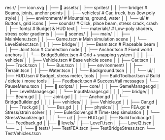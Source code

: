 res://
│── icon.svg
│
├── 📂 assets/
│   ├── sprites/
│   │   ├── bridge/          # Beams, joints, anchor points
│   │   ├── vehicles/        # Car, truck, bus (low poly style)
│   │   ├── environment/     # Mountains, ground, water
│   │   └── ui/              # Buttons, grid icons
│   ├── sounds/              # Click, place beam, stress crack, crash
│   ├── fonts/               # Budget & HUD text
│   └── materials/           # Low-poly shaders, stress color gradients
│
├── 📂 scenes/
│   ├── main/
│   │   ├── MainMenu.tscn
│   │   ├── Game.tscn          # Main simulation scene
│   │   └── LevelSelect.tscn
│   │
│   ├── bridge/
│   │   ├── Beam.tscn          # Placeable beam
│   │   ├── Joint.tscn         # Connection node
│   │   ├── Anchor.tscn        # Fixed world anchors
│   │   └── BridgeBuilder.tscn # Grid + snapping system
│   │
│   ├── vehicles/
│   │   ├── Vehicle.tscn       # Base vehicle scene
│   │   ├── Car.tscn
│   │   ├── Truck.tscn
│   │   └── Bus.tscn
│   │
│   ├── environment/
│   │   ├── Terrain.tscn
│   │   ├── Water.tscn
│   │   └── Background.tscn
│   │
│   └── ui/
│       ├── HUD.tscn           # Budget, stress meter, tools
│       ├── BuildToolbar.tscn  # Build / delete / move tools
│       ├── Feedback.tscn      # Success/fail messages
│       └── PauseMenu.tscn
│
├── 📂 scripts/
│   ├── core/
│   │   ├── GameManager.gd
│   │   ├── LevelManager.gd
│   │   └── InputManager.gd
│   │
│   ├── bridge/
│   │   ├── Beam.gd
│   │   ├── Joint.gd
│   │   ├── Anchor.gd
│   │   └── BridgeBuilder.gd
│   │
│   ├── vehicles/
│   │   ├── Vehicle.gd
│   │   ├── Car.gd
│   │   ├── Truck.gd
│   │   └── Bus.gd
│   │
│   ├── physics/
│   │   ├── FEA.gd             # Stress/strain solver
│   │   ├── EulerSolver.gd     # Time-step simulation
│   │   └── StressVisualizer.gd
│   │
│   └── ui/
│       ├── HUD.gd
│       ├── BuildToolbar.gd
│       └── Feedback.gd
│
├── 📂 levels/
│   ├── Level1.tscn
│   ├── Level2.tscn
│   └── ...
│
└── 📂 tests/
    ├── TestFEA.tscn
    ├── TestBridgeStress.tscn
    └── TestVehicles.tscn
